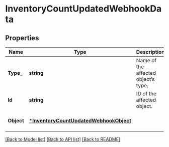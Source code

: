 # InventoryCountUpdatedWebhookData

## Properties
Name | Type | Description | Notes
------------ | ------------- | ------------- | -------------
**Type_** | **string** | Name of the affected object’s type. | [optional] [default to null]
**Id** | **string** | ID of the affected object. | [optional] [default to null]
**Object** | [***InventoryCountUpdatedWebhookObject**](InventoryCountUpdatedWebhookObject.md) |  | [optional] [default to null]

[[Back to Model list]](../README.md#documentation-for-models) [[Back to API list]](../README.md#documentation-for-api-endpoints) [[Back to README]](../README.md)

